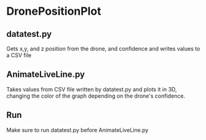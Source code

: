 # DronePositionPlot
## datatest.py
Gets x,y, and z position from the drone, and confidence and writes values to a CSV file
## AnimateLiveLine.py
Takes values from CSV file written by datatest.py and plots it in 3D, changing the color of the graph depending on the drone's confidence. 

## Run
Make sure to run datatest.py before AnimateLiveLine.py
